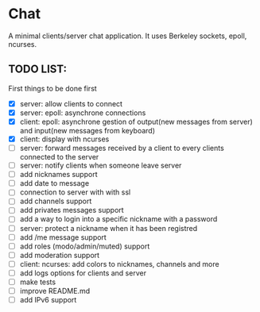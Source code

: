 # Chat

A minimal clients/server chat application.
It uses Berkeley sockets, epoll, ncurses.

## TODO LIST:
First things to be done first

- [x] server: allow clients to connect
- [x] server: epoll: asynchrone connections 
- [x] client: epoll: asynchrone gestion of output(new messages from server) and input(new messages from keyboard)
- [x] client: display with ncurses
- [ ] server: forward messages received by a client to every clients connected to the server
- [ ] server: notify clients when someone leave server
- [ ] add nicknames support
- [ ] add date to message
- [ ] connection to server with with ssl
- [ ] add channels support
- [ ] add privates messages support
- [ ] add a way to login into a specific nickname with a password
- [ ] server: protect a nickname when it has been registred
- [ ] add /me message support
- [ ] add roles (modo/admin/muted) support
- [ ] add moderation support
- [ ] client: ncurses: add colors to nicknames, channels and more
- [ ] add logs options for clients and server
- [ ] make tests
- [ ] improve README.md
- [ ] add IPv6 support
